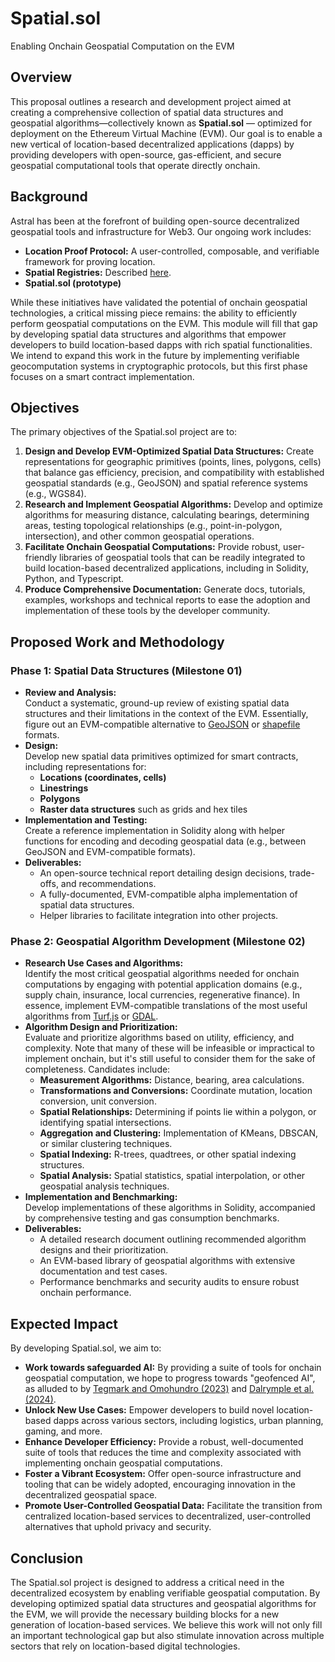 # Spatial.sol 

Enabling Onchain Geospatial Computation on the EVM

## Overview

This proposal outlines a research and development project aimed at creating a comprehensive collection of spatial data structures and geospatial algorithms—collectively known as **Spatial.sol** — optimized for deployment on the Ethereum Virtual Machine (EVM). Our goal is to enable a new vertical of location-based decentralized applications (dapps) by providing developers with open-source, gas-efficient, and secure geospatial computational tools that operate directly onchain.

## Background

Astral has been at the forefront of building open-source decentralized geospatial tools and infrastructure for Web3. Our ongoing work includes:

- **Location Proof Protocol:** A user-controlled, composable, and verifiable framework for proving location.
- **Spatial Registries:** Described [here](https://ethereum-magicians.org/t/verifiable-spatial-data-registries/6688).
- **Spatial.sol (prototype)**

While these initiatives have validated the potential of onchain geospatial technologies, a critical missing piece remains: the ability to efficiently perform geospatial computations on the EVM. This module will fill that gap by developing spatial data structures and algorithms that empower developers to build location-based dapps with rich spatial functionalities. We intend to expand this work in the future by implementing verifiable geocomputation systems in cryptographic protocols, but this first phase focuses on a smart contract implementation.

## Objectives

The primary objectives of the Spatial.sol project are to:

1. **Design and Develop EVM-Optimized Spatial Data Structures:** Create representations for geographic primitives (points, lines, polygons, cells) that balance gas efficiency, precision, and compatibility with established geospatial standards (e.g., GeoJSON) and spatial reference systems (e.g., WGS84).
2. **Research and Implement Geospatial Algorithms:** Develop and optimize algorithms for measuring distance, calculating bearings, determining areas, testing topological relationships (e.g., point-in-polygon, intersection), and other common geospatial operations.
3. **Facilitate Onchain Geospatial Computations:** Provide robust, user-friendly libraries of geospatial tools that can be readily integrated to build location-based decentralized applications, including in Solidity, Python, and Typescript.
4. **Produce Comprehensive Documentation:** Generate docs, tutorials, examples, workshops and technical reports to ease the adoption and implementation of these tools by the developer community.

## Proposed Work and Methodology

### Phase 1: Spatial Data Structures (Milestone 01)

- **Review and Analysis:**  
  Conduct a systematic, ground-up review of existing spatial data structures and their limitations in the context of the EVM. Essentially, figure out an EVM-compatible alternative to [GeoJSON](https://geojson.org/) or [shapefile](https://en.wikipedia.org/wiki/Shapefile) formats.
- **Design:**  
  Develop new spatial data primitives optimized for smart contracts, including representations for:
  - **Locations (coordinates, cells)**
  - **Linestrings**
  - **Polygons**
  - **Raster data structures** such as grids and hex tiles
- **Implementation and Testing:**  
  Create a reference implementation in Solidity along with helper functions for encoding and decoding geospatial data (e.g., between GeoJSON and EVM-compatible formats).
- **Deliverables:**
  - An open-source technical report detailing design decisions, trade-offs, and recommendations.
  - A fully-documented, EVM-compatible alpha implementation of spatial data structures.
  - Helper libraries to facilitate integration into other projects.

### Phase 2: Geospatial Algorithm Development (Milestone 02)

- **Research Use Cases and Algorithms:**  
  Identify the most critical geospatial algorithms needed for onchain computations by engaging with potential application domains (e.g., supply chain, insurance, local currencies, regenerative finance). In essence, implement EVM-compatible translations of the most useful algorithms from [Turf.js](https://turfjs.org/) or [GDAL](https://gdal.org/).
- **Algorithm Design and Prioritization:**  
  Evaluate and prioritize algorithms based on utility, efficiency, and complexity. Note that many of these will be infeasible or impractical to implement onchain, but it's still useful to consider them for the sake of completeness. Candidates include:
  - **Measurement Algorithms:** Distance, bearing, area calculations.
  - **Transformations and Conversions:** Coordinate mutation, location conversion, unit conversion.
  - **Spatial Relationships:** Determining if points lie within a polygon, or identifying spatial intersections.
  - **Aggregation and Clustering:** Implementation of KMeans, DBSCAN, or similar clustering techniques.
  - **Spatial Indexing:** R-trees, quadtrees, or other spatial indexing structures.
  - **Spatial Analysis:** Spatial statistics, spatial interpolation, or other geospatial analysis techniques.
- **Implementation and Benchmarking:**  
  Develop implementations of these algorithms in Solidity, accompanied by comprehensive testing and gas consumption benchmarks.
- **Deliverables:**
  - A detailed research document outlining recommended algorithm designs and their prioritization.
  - An EVM-based library of geospatial algorithms with extensive documentation and test cases.
  - Performance benchmarks and security audits to ensure robust onchain performance.

## Expected Impact

By developing Spatial.sol, we aim to:

- **Work towards safeguarded AI:** By providing a suite of tools for onchain geospatial computation, we hope to progress towards "geofenced AI", as alluded to by [Tegmark and Omohundro (2023)](https://arxiv.org/abs/2309.01933) and [Dalrymple et al. (2024)](https://arxiv.org/abs/2405.06624).
- **Unlock New Use Cases:** Empower developers to build novel location-based dapps across various sectors, including logistics, urban planning, gaming, and more.
- **Enhance Developer Efficiency:** Provide a robust, well-documented suite of tools that reduces the time and complexity associated with implementing onchain geospatial computations.
- **Foster a Vibrant Ecosystem:** Offer open-source infrastructure and tooling that can be widely adopted, encouraging innovation in the decentralized geospatial space.
- **Promote User-Controlled Geospatial Data:** Facilitate the transition from centralized location-based services to decentralized, user-controlled alternatives that uphold privacy and security.

## Conclusion

The Spatial.sol project is designed to address a critical need in the decentralized ecosystem by enabling verifiable geospatial computation. By developing optimized spatial data structures and geospatial algorithms for the EVM, we will provide the necessary building blocks for a new generation of location-based services. We believe this work will not only fill an important technological gap but also stimulate innovation across multiple sectors that rely on location-based digital technologies.